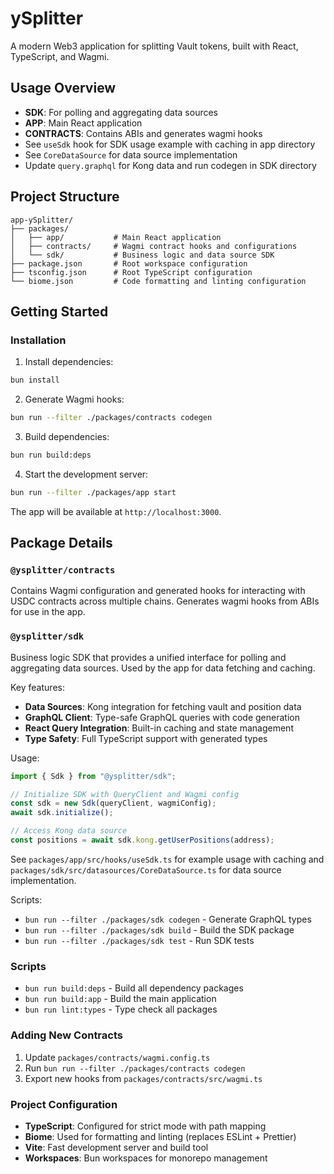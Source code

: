 # ySplitter

A modern Web3 application for splitting Vault tokens, built with React, TypeScript, and Wagmi.

## Usage Overview

- **SDK**: For polling and aggregating data sources
- **APP**: Main React application  
- **CONTRACTS**: Contains ABIs and generates wagmi hooks
- See `useSdk` hook for SDK usage example with caching in app directory
- See `CoreDataSource` for data source implementation
- Update `query.graphql` for Kong data and run codegen in SDK directory

## Project Structure

```
app-ySplitter/
├── packages/
│   ├── app/           # Main React application
│   ├── contracts/     # Wagmi contract hooks and configurations
│   └── sdk/           # Business logic and data source SDK
├── package.json       # Root workspace configuration
├── tsconfig.json      # Root TypeScript configuration
└── biome.json         # Code formatting and linting configuration
```

## Getting Started

### Installation

1. Install dependencies:

```bash
bun install
```

2. Generate Wagmi hooks:

```bash
bun run --filter ./packages/contracts codegen
```

3. Build dependencies:

```bash
bun run build:deps
```

4. Start the development server:

```bash
bun run --filter ./packages/app start
```

The app will be available at `http://localhost:3000`.

## Package Details

### `@ysplitter/contracts`

Contains Wagmi configuration and generated hooks for interacting with USDC contracts across multiple chains. Generates wagmi hooks from ABIs for use in the app.

### `@ysplitter/sdk`

Business logic SDK that provides a unified interface for polling and aggregating data sources. Used by the app for data fetching and caching.

Key features:

- **Data Sources**: Kong integration for fetching vault and position data
- **GraphQL Client**: Type-safe GraphQL queries with code generation
- **React Query Integration**: Built-in caching and state management
- **Type Safety**: Full TypeScript support with generated types

Usage:

```typescript
import { Sdk } from "@ysplitter/sdk";

// Initialize SDK with QueryClient and Wagmi config
const sdk = new Sdk(queryClient, wagmiConfig);
await sdk.initialize();

// Access Kong data source
const positions = await sdk.kong.getUserPositions(address);
```

See `packages/app/src/hooks/useSdk.ts` for example usage with caching and `packages/sdk/src/datasources/CoreDataSource.ts` for data source implementation.

Scripts:

- `bun run --filter ./packages/sdk codegen` - Generate GraphQL types
- `bun run --filter ./packages/sdk build` - Build the SDK package
- `bun run --filter ./packages/sdk test` - Run SDK tests

### Scripts

- `bun run build:deps` - Build all dependency packages
- `bun run build:app` - Build the main application
- `bun run lint:types` - Type check all packages

### Adding New Contracts

1. Update `packages/contracts/wagmi.config.ts`
2. Run `bun run --filter ./packages/contracts codegen`
3. Export new hooks from `packages/contracts/src/wagmi.ts`

### Project Configuration

- **TypeScript**: Configured for strict mode with path mapping
- **Biome**: Used for formatting and linting (replaces ESLint + Prettier)
- **Vite**: Fast development server and build tool
- **Workspaces**: Bun workspaces for monorepo management
